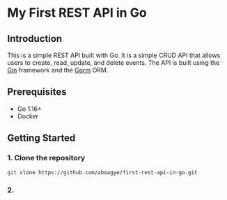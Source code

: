 # My First REST API in Go

## Introduction

This is a simple REST API built with Go. It is a simple CRUD API that allows users to create, read, update, and delete events. The API is built using the [Gin](https://github.com/gin-gonic/gin) framework and the [Gorm](https://github.com/go-gorm/gorm) ORM.

## Prerequisites

- Go 1.16+
- Docker

## Getting Started

### 1. Clone the repository

```bash
git clone https://github.com/aboagye/first-rest-api-in-go.git
```

### 2.